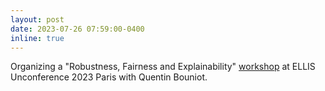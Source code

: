 ```yaml
---
layout: post
date: 2023-07-26 07:59:00-0400
inline: true
---
```


Organizing a "Robustness, Fairness and Explainability" [workshop](https://ellisunconference2023.github.io/) at ELLIS Unconference 2023 Paris with Quentin Bouniot.
